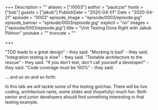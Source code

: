 +++
Description = ""
aliases = ["/0003"]
author = "paulczar"
hosts = ["bob"]
guests = ["jakub"]
PublishDate = "2020-04-01"
Date = "2020-04-21"
episode = "0003"
episode_image = "episode/0003/episode.jpg"
episode_banner = "episode/0003/episode.jpg"
explicit = "no"
images = ["episode/0003/episode.jpg"]
title = "Unit Testing Done Right with Jakub Pilimon"
youtube = ""
truncate = ""

+++

"TDD leads to a great design" - they said.
"Mocking is bad" - they said.
"Integration testing is slow" - they said.
"Testable architecture to the rescue" - they said.
"If you don't test, don't call yourself a developer!" - they said.
"Code coverage must be 100%" - they said.

... and so on and so forth.

In this talk we will tackle some of the testing gotchas. There will be live coding, architecture rants, some slides and (hopefully) much fun. Both senior and junior developers should find something interesting in that testing example.
